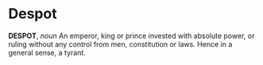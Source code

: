 # Despot

**DESPOT**, _noun_ An emperor, king or prince invested with absolute power, or ruling without any control from men, constitution or laws. Hence in a general sense, a tyrant.